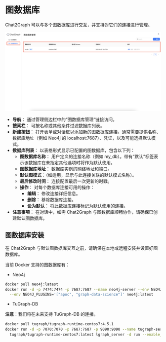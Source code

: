 # 图数据库

Chat2Graph 可以与多个图数据库进行交互，并支持对它们的连接进行管理。

![alt text](../img/graph-db-management.png)

+ **导航**： 通过管理侧边栏中的“图数据库管理”链接访问。
+ **搜索栏**： 可按名称或其他条件过滤数据库列表。
+ **新建按钮**： 打开表单或对话框以添加新的图数据库连接。通常需要提供名称、数据库地址（例如 Neo4j 的 localhost:7687）、凭证，以及可能选择默认模式。
+ **数据库列表**： 以表格形式显示已配置的图数据库，包含以下列：
  + **图数据库名称**： 用户定义的连接名称（例如 my_db）。带有“默认”标签表示该数据库在未指定其他选项时将作为默认使用。
  + **图数据库地址**： 数据库实例的网络地址和端口。
  + **默认图模式**：（如适用，显示与此连接关联的默认模式名称）。
  + **最后修改时间**： 连接配置最后一次更新的时戳。
  + **操作**： 对每个数据库连接可用的操作：
    + **编辑**： 修改连接详细信息。
    + **删除**： 移除数据库连接。
    + **设为默认**： 将此数据库连接标记为默认使用的连接。
+ **注意事项**： 在对话中，如需 Chat2Graph 与图数据库顺畅协作，请确保已创建默认图数据库。

## 图数据库安装

在 Chat2Graph 与默认图数据库交互之前，请确保在本地或远程安装并设置好图数据库。

当前 Docker 支持的图数据库有：

+ Neo4j

```bash
docker pull neo4j:latest
docker run -d -p 7474:7474 -p 7687:7687 --name neo4j-server --env NEO4J_AUTH=none \
  --env NEO4J_PLUGINS='["apoc", "graph-data-science"]' neo4j:latest
```

+ TuGraph-DB

**注意**：我们将在未来支持 TuGraph-DB 的连接。

```bash
docker pull tugraph/tugraph-runtime-centos7:4.5.1
docker run -d -p 7070:7070 -p 7687:7687 -p 9090:9090 --name tugraph-server \
  tugraph/tugraph-runtime-centos7:latest lgraph_server -d run --enable_plugin true
```
